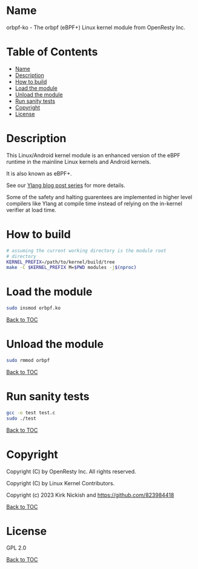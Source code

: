 # Name

orbpf-ko - The orbpf (eBPF+) Linux kernel module from OpenResty Inc.

# Table of Contents

* [Name](#name)
* [Description](#description)
* [How to build](#how-to-build)
* [Load the module](#load-the-module)
* [Unload the module](#unload-the-module)
* [Run sanity tests](#run-sanity-tests)
* [Copyright](#copyright)
* [License](#license)

# Description

This Linux/Android kernel module is an enhanced version of the eBPF runtime
in the mainline Linux kernels and Android kernels.

It is also known as eBPF+.

See our [Ylang blog post series](https://blog.openresty.com/en/ylang-intro-part1/)
for more details.

Some of the safety and halting guarentees are implemented in higher level
compilers like Ylang at compile time instead of relying on the in-kernel
verifier at load time.

# How to build

```bash
# assuming the current working directory is the module root
# directory
KERNEL_PREFIX=/path/to/kernel/build/tree
make -C $KERNEL_PREFIX M=$PWD modules -j$(nproc)
```

# Load the module

```bash
sudo insmod orbpf.ko
```

[Back to TOC](#table-of-contents)

# Unload the module

```bash
sudo rmmod orbpf
```

[Back to TOC](#table-of-contents)

# Run sanity tests

```bash
gcc -o test test.c
sudo ./test
```

[Back to TOC](#table-of-contents)

# Copyright

Copyright (C) by OpenResty Inc. All rights reserved.

Copyright (C) by Linux Kernel Contributors.

Copyright (c) 2023 Kirk Nickish and https://github.com/823984418

[Back to TOC](#table-of-contents)

# License

GPL 2.0

[Back to TOC](#table-of-contents)

